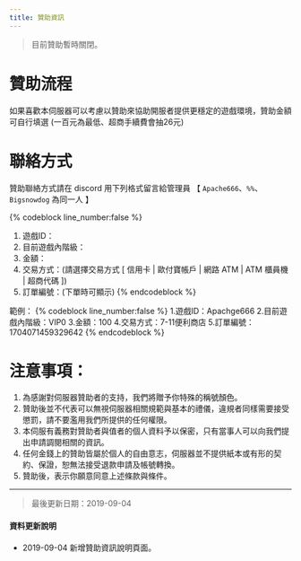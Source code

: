 ```yaml
---
title: 贊助資訊
---
```


> 目前贊助暫時關閉。

# 贊助流程

如果喜歡本伺服器可以考慮以贊助來協助開服者提供更穩定的遊戲環境，贊助金額可自行填選 (一百元為最低、超商手續費會抽26元)

# 聯絡方式

贊助聯絡方式請在 discord 用下列格式留言給管理員 【 `Apache666`、`%%`、`Bigsnowdog` 為同一人 】

{% codeblock line_number:false %}
1. 遊戲ID：
2. 目前遊戲內階級：
3. 金額：
4. 交易方式：(請選擇交易方式 [ 信用卡 | 歐付寶帳戶 | 網路 ATM | ATM 櫃員機 | 超商代碼 ])
5. 訂單編號：(下單時可顯示)
{% endcodeblock %}

範例：
{% codeblock line_number:false %}
1.遊戲ID：Apachge666
2.目前遊戲內階級：VIP0
3.金額：100
4.交易方式：7-11便利商店
5.訂單編號：1704071459329642
{% endcodeblock %}

# 注意事項：

1. 為感謝對伺服器贊助者的支持，我們將贈予你特殊的稱號顏色。
2. 贊助後並不代表可以無視伺服器相關規範與基本的禮儀，違規者同樣需要接受懲罰，請不要濫用我們所提供的任何權限。
3. 本伺服有義務對贊助者與值者的個人資料予以保密，只有當事人可以向我們提出申請調閱相關的資訊。
4. 任何金錢上的贊助皆屬於個人的自由意志，伺服器並不提供紙本或有形的契約、保證，恕無法接受退款申請及帳號轉換。
5. 贊助後，表示你願意同意上述條款與條件。

---

> 最後更新日期：2019-09-04

#### 資料更新說明
- 2019-09-04 新增贊助資訊說明頁面。
